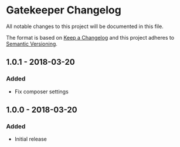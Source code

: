 # Gatekeeper Changelog

All notable changes to this project will be documented in this file.

The format is based on [Keep a Changelog](http://keepachangelog.com/) and this project adheres to [Semantic Versioning](http://semver.org/).

## 1.0.1 - 2018-03-20
### Added
- Fix composer settings

## 1.0.0 - 2018-03-20
### Added
- Initial release
